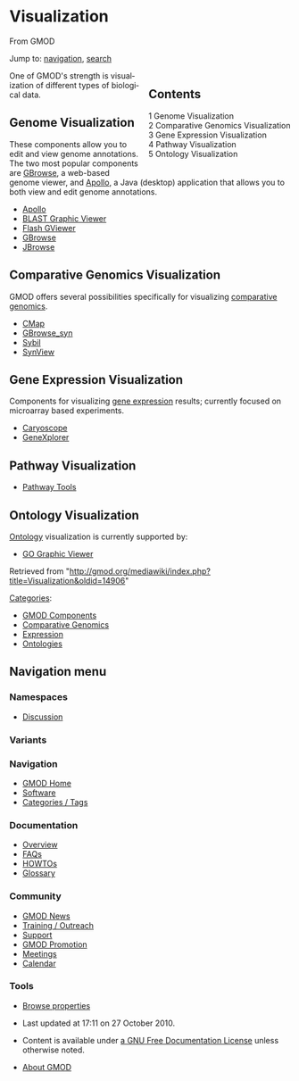 <div id="mw-page-base" class="noprint">

</div>

<div id="mw-head-base" class="noprint">

</div>

<div id="content" class="mw-body" role="main">

<span id="top"></span>

<div id="mw-js-message" style="display:none;">

</div>



# <span dir="auto">Visualization</span>

<div id="bodyContent">

<div id="siteSub">

From GMOD

</div>

<div id="contentSub">

</div>

<div id="jump-to-nav" class="mw-jump">

Jump to: [navigation](#mw-navigation), [search](#p-search)

</div>

<div id="mw-content-text" class="mw-content-ltr" lang="en" dir="ltr">

<div style="float: right; padding-left: 1em; padding-bottom: 1em;">

<div id="toc" class="toc">

<div id="toctitle">

## Contents

</div>

- [<span class="tocnumber">1</span> <span class="toctext">Genome
  Visualization</span>](#Genome_Visualization)
- [<span class="tocnumber">2</span> <span class="toctext">Comparative
  Genomics Visualization</span>](#Comparative_Genomics_Visualization)
- [<span class="tocnumber">3</span> <span class="toctext">Gene
  Expression Visualization</span>](#Gene_Expression_Visualization)
- [<span class="tocnumber">4</span> <span class="toctext">Pathway
  Visualization</span>](#Pathway_Visualization)
- [<span class="tocnumber">5</span> <span class="toctext">Ontology
  Visualization</span>](#Ontology_Visualization)

</div>

</div>

One of GMOD's strength is visualization of different types of biological
data.

## <span id="Genome_Visualization" class="mw-headline">Genome Visualization</span>

These components allow you to edit and view genome annotations. The two
most popular components are [GBrowse](GBrowse.1 "GBrowse"), a web-based
genome viewer, and [Apollo](Apollo.1 "Apollo"), a Java (desktop)
application that allows you to both view and edit genome annotations.

- [Apollo](Apollo.1 "Apollo")
- [BLAST Graphic Viewer](BLAST_Graphic_Viewer.1 "BLAST Graphic Viewer")
- [Flash GViewer](Flash_GViewer "Flash GViewer")
- [GBrowse](GBrowse.1 "GBrowse")
- [JBrowse](JBrowse.1 "JBrowse")

## <span id="Comparative_Genomics_Visualization" class="mw-headline">Comparative Genomics Visualization</span>

GMOD offers several possibilities specifically for visualizing
[comparative genomics](Comparative_Genomics "Comparative Genomics").

- [CMap](CMap.1 "CMap")
- [GBrowse_syn](GBrowse_syn.1 "GBrowse syn")
- [Sybil](Sybil "Sybil")
- [SynView](SynView "SynView")

## <span id="Gene_Expression_Visualization" class="mw-headline">Gene Expression Visualization</span>

Components for visualizing [gene
expression](Category%3AExpression "Category%3AExpression") results;
currently focused on microarray based experiments.

- [Caryoscope](Caryoscope "Caryoscope")
- [GeneXplorer](GeneXplorer "GeneXplorer")

## <span id="Pathway_Visualization" class="mw-headline">Pathway Visualization</span>

- [Pathway Tools](Pathway_Tools.1 "Pathway Tools")

## <span id="Ontology_Visualization" class="mw-headline">Ontology Visualization</span>

[Ontology](Category%3AOntologies "Category%3AOntologies") visualization is
currently supported by:

- [GO Graphic Viewer](GO_Graphic_Viewer.1 "GO Graphic Viewer")

</div>

<div class="printfooter">

Retrieved from
"<http://gmod.org/mediawiki/index.php?title=Visualization&oldid=14906>"

</div>

<div id="catlinks" class="catlinks">

<div id="mw-normal-catlinks" class="mw-normal-catlinks">

[Categories](Special:Categories "Special:Categories"):

- [GMOD Components](Category%3AGMOD_Components "Category%3AGMOD Components")
- [Comparative
  Genomics](Category%3AComparative_Genomics "Category%3AComparative Genomics")
- [Expression](Category%3AExpression "Category%3AExpression")
- [Ontologies](Category%3AOntologies "Category%3AOntologies")

</div>

</div>

<div class="visualClear">

</div>

</div>

</div>

<div id="mw-navigation">

## Navigation menu

<div id="mw-head">



<div id="left-navigation">

<div id="p-namespaces" class="vectorTabs" role="navigation"
aria-labelledby="p-namespaces-label">

### Namespaces


- <span id="ca-talk"><a
  href="http://gmod.org/mediawiki/index.php?title=Talk:Visualization&amp;action=edit&amp;redlink=1"
  accesskey="t"
  title="Discussion about the content page [t]">Discussion</a></span>

</div>

<div id="p-variants" class="vectorMenu emptyPortlet" role="navigation"
aria-labelledby="p-variants-label">

### 

### Variants[](#)

<div class="menu">

</div>

</div>

</div>





</div>

</div>

</div>

<div id="mw-panel">

<div id="p-logo" role="banner">

<a href="Main_Page"
style="background-image: url(../images/GMOD-cogs.png);"
title="Visit the main page"></a>

</div>

<div id="p-Navigation" class="portal" role="navigation"
aria-labelledby="p-Navigation-label">

### Navigation

<div class="body">

- <span id="n-GMOD-Home">[GMOD Home](Main_Page)</span>
- <span id="n-Software">[Software](GMOD_Components)</span>
- <span id="n-Categories-.2F-Tags">[Categories /
  Tags](Categories)</span>

</div>

</div>

<div id="p-Documentation" class="portal" role="navigation"
aria-labelledby="p-Documentation-label">

### Documentation

<div class="body">

- <span id="n-Overview">[Overview](Overview)</span>
- <span id="n-FAQs">[FAQs](Category%3AFAQ)</span>
- <span id="n-HOWTOs">[HOWTOs](Category%3AHOWTO)</span>
- <span id="n-Glossary">[Glossary](Glossary)</span>

</div>

</div>

<div id="p-Community" class="portal" role="navigation"
aria-labelledby="p-Community-label">

### Community

<div class="body">

- <span id="n-GMOD-News">[GMOD News](GMOD_News)</span>
- <span id="n-Training-.2F-Outreach">[Training /
  Outreach](Training_and_Outreach)</span>
- <span id="n-Support">[Support](Support)</span>
- <span id="n-GMOD-Promotion">[GMOD Promotion](GMOD_Promotion)</span>
- <span id="n-Meetings">[Meetings](Meetings)</span>
- <span id="n-Calendar">[Calendar](Calendar)</span>

</div>

</div>

<div id="p-tb" class="portal" role="navigation"
aria-labelledby="p-tb-label">

### Tools

<div class="body">


- <span id="t-smwbrowselink"><a href="Special%3ABrowse/Visualization" rel="smw-browse">Browse
  properties</a></span>


</div>

</div>

</div>

</div>

<div id="footer" role="contentinfo">

- <span id="footer-info-lastmod">Last updated at 17:11 on 27 October
  2010.</span>
<!-- - <span id="footer-info-viewcount">39,989 page views.</span> -->
- <span id="footer-info-copyright">Content is available under
  <a href="http://www.gnu.org/licenses/fdl-1.3.html" class="external"
  rel="nofollow">a GNU Free Documentation License</a> unless otherwise
  noted.</span>

<!-- -->

- <span id="footer-places-about">[About
  GMOD](GMOD:About "GMOD:About")</span>

<!-- -->






</div>

